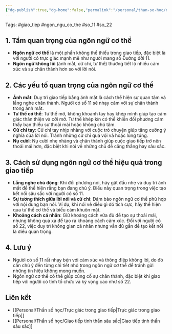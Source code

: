 ```yaml
---
{"dg-publish":true,"dg-home":false,"permalink":"/personal/than-so-hoc/ngon-ngu-co-the-trong-giao-tiep-truc-tiep/","dgPassFrontmatter":true,"noteIcon":"","updated":"2025-01-14T22:18:49.313+07:00"}
---
```




Tags: #giao_tiep #ngon_ngu_co_the #so_11 #so_22

## 1. Tầm quan trọng của ngôn ngữ cơ thể
- **Ngôn ngữ cơ thể** là một phần không thể thiếu trong giao tiếp, đặc biệt là với người có trực giác mạnh mẽ như người mang số Đường đời 11. 
- **Ngôn ngữ không lời** (ánh mắt, cử chỉ, tư thế) thường tiết lộ nhiều cảm xúc và sự chân thành hơn so với lời nói.

## 2. Các yếu tố quan trọng của ngôn ngữ cơ thể
- **Ánh mắt**: Duy trì giao tiếp bằng ánh mắt là cách thể hiện sự quan tâm và lắng nghe chân thành. Người có số 11 sẽ nhạy cảm với sự chân thành trong ánh mắt.
- **Tư thế cơ thể**: Tư thế mở, không khoanh tay hay khép mình giúp tạo cảm giác thân thiện và cởi mở. Tư thế khép kín có thể khiến đối phương cảm thấy bạn thiếu sự thoải mái hoặc không chú tâm.
- **Cử chỉ tay**: Cử chỉ tay nhịp nhàng với cuộc trò chuyện giúp tăng cường ý nghĩa của lời nói. Tránh những cử chỉ quá vội vã hoặc lúng túng.
- **Nụ cười**: Nụ cười nhẹ nhàng và chân thành giúp cuộc giao tiếp trở nên thoải mái hơn, đặc biệt khi nói về những chủ đề căng thẳng hay sâu sắc.

## 3. Cách sử dụng ngôn ngữ cơ thể hiệu quả trong giao tiếp
- **Lắng nghe chủ động**: Khi đối phương nói, hãy gật đầu nhẹ và duy trì ánh mắt để thể hiện rằng bạn đang chú ý. Điều này quan trọng trong việc tạo kết nối sâu sắc với người có số 11.
- **Sự tương thích giữa lời nói và cử chỉ**: Đảm bảo ngôn ngữ cơ thể phù hợp với nội dung bạn nói. Ví dụ, khi nói về điều gì đó tích cực, hãy thể hiện qua tư thế cơ thể và biểu cảm khuôn mặt.
- **Khoảng cách cá nhân**: Giữ khoảng cách vừa đủ để tạo sự thoải mái, nhưng không quá xa để tạo ra khoảng cách cảm xúc. Đối với người có số 22, việc duy trì không gian cá nhân nhưng vẫn đủ gần để tạo kết nối là điều quan trọng.

## 4. Lưu ý
- Người có số 11 rất nhạy bén với cảm xúc và thông điệp không lời, do đó cần chú ý đến từng chi tiết nhỏ trong ngôn ngữ cơ thể để tránh gửi những tín hiệu không mong muốn.
- Ngôn ngữ cơ thể có thể giúp củng cố sự chân thành, đặc biệt khi giao tiếp với người có tính tổ chức và kỳ vọng cao như số 22.

## Liên kết
- [[Personal/Thần số học/Trực giác trong giao tiếp\|Trực giác trong giao tiếp]]
- [[Personal/Thần số học/Giao tiếp tinh thần sâu sắc\|Giao tiếp tinh thần sâu sắc]]
